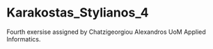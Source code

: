 # Karakostas_Stylianos_4
 Fourth exersise assigned by Chatzigeorgiou Alexandros UoM Applied Informatics.
